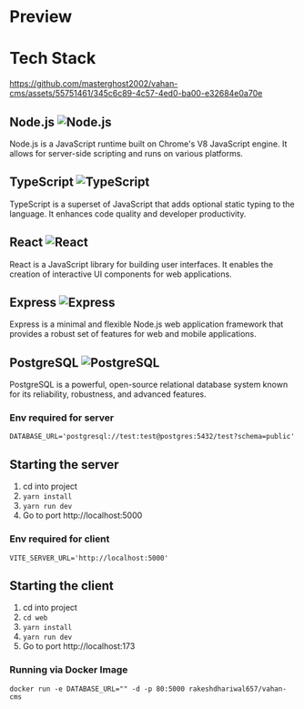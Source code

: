 # Preview

# Tech Stack


https://github.com/masterghost2002/vahan-cms/assets/55751461/345c6c89-4c57-4ed0-ba00-e32684e0a70e


## Node.js ![Node.js](https://img.icons8.com/color/48/000000/nodejs.png)

Node.js is a JavaScript runtime built on Chrome's V8 JavaScript engine. It allows for server-side scripting and runs on various platforms.

## TypeScript ![TypeScript](https://img.icons8.com/color/48/000000/typescript.png)

TypeScript is a superset of JavaScript that adds optional static typing to the language. It enhances code quality and developer productivity.

## React ![React](https://img.icons8.com/color/48/000000/react-native.png)

React is a JavaScript library for building user interfaces. It enables the creation of interactive UI components for web applications.

## Express ![Express](https://img.icons8.com/color/48/000000/express.png)

Express is a minimal and flexible Node.js web application framework that provides a robust set of features for web and mobile applications.

## PostgreSQL ![PostgreSQL](https://img.icons8.com/color/48/000000/postgreesql.png)

PostgreSQL is a powerful, open-source relational database system known for its reliability, robustness, and advanced features.

### Env required for server
```
DATABASE_URL='postgresql://test:test@postgres:5432/test?schema=public'
```
## Starting the server
1. cd into project
2. ``` yarn install ```
3. ``` yarn run dev ```
4. Go to port http://localhost:5000

### Env required for client
```
VITE_SERVER_URL='http://localhost:5000'
```

## Starting the client
1. cd into project
2. ``` cd web ```
4. ``` yarn install ```
4. ``` yarn run dev ```
5. Go to port http://localhost:173


### Running via Docker Image
```
docker run -e DATABASE_URL="" -d -p 80:5000 rakeshdhariwal657/vahan-cms
```

